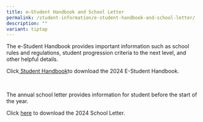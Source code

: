 ```yaml
---
title: e–Student Handbook and School Letter
permalink: /student-information/e-student-handbook-and-school-letter/
description: ""
variant: tiptap
---
```

<p>The e-Student Handbook provides important information such as school rules
and regulations, student progression criteria to the next level, and other
helpful details.</p>
<p>Click<a href="/files/Handbooks and Letters/Student_Handbook_2024.pdf" rel="noopener noreferrer nofollow" target="_blank"> </a>
<a href="" rel="noopener noreferrer nofollow" target="_blank">Student Handbook</a>to download the 2024 E-Student Handbook.</p>
<p>
<br>
</p>
<p>The annual school letter provides information for student before the start
of the year.</p>
<p>Click <a href="/files/Handbooks and Letters/MSS_2024_School_Letter__Final_.pdf" rel="noopener noreferrer nofollow" target="_blank">here</a> to
download the 2024 School Letter.</p>